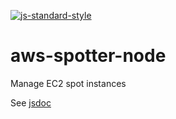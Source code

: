 [![js-standard-style](https://img.shields.io/badge/code%20style-standard-brightgreen.svg?style=flat)](https://github.com/feross/standard)

# aws-spotter-node
Manage EC2 spot instances

See [jsdoc](./doc/index.md)
